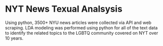 # NYT News Texual Analsysis

Using python, 3500+ NYU news articles were collected via API and web scraping. LDA modeling was performed using python for all of the text data to identify the related topics to the LGBTQ community covered on NYT over 10 years.